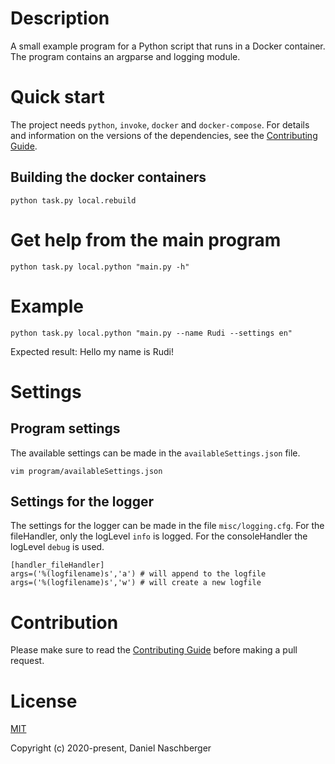 # Description

A small example program for a Python script that runs in a Docker container. The program contains an argparse and logging module.

# Quick start
The project needs `python`, `invoke`, `docker` and `docker-compose`. For details and information on the versions of the dependencies, see the [Contributing Guide](./CONTRIBUTING.md).

## Building the docker containers
```
python task.py local.rebuild
```

# Get help from the main program

```
python task.py local.python "main.py -h"
```


# Example

```
python task.py local.python "main.py --name Rudi --settings en"
```
Expected result: Hello my name is Rudi!


# Settings
## Program settings

The available settings can be made in the `availableSettings.json` file.

```
vim program/availableSettings.json
```


## Settings for the logger

The settings for the logger can be made in the file `misc/logging.cfg`. For the fileHandler, only the logLevel `info` is logged. For the consoleHandler the logLevel `debug` is used.

```
[handler_fileHandler]
args=('%(logfilename)s','a') # will append to the logfile
args=('%(logfilename)s','w') # will create a new logfile
```



# Contribution
Please make sure to read the [Contributing Guide](./CONTRIBUTING.md) before making a pull request.



# License

[MIT](http://opensource.org/licenses/MIT)

Copyright (c) 2020-present, Daniel Naschberger
